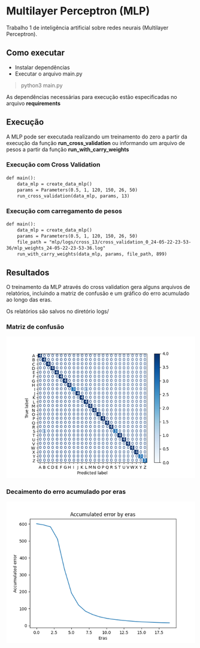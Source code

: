 # Multilayer Perceptron (MLP)

Trabalho 1 de inteligência artificial sobre redes neurais (Multilayer Perceptron).

## Como executar

* Instalar dependências
* Executar o arquivo main.py

> python3 main.py

As dependências necessárias para execução estão especificadas no arquivo **requirements**

## Execução

A MLP pode ser executada realizando um treinamento do zero a partir da execução da função **run_cross_validation** ou informando um arquivo de pesos a partir da função **run_with_carry_weights**

### Execução com Cross Validation

    def main():
        data_mlp = create_data_mlp()
        params = Parameters(0.5, 1, 120, 150, 26, 50)
        run_cross_validation(data_mlp, params, 13)


### Execução com carregamento de pesos

    def main():
        data_mlp = create_data_mlp()
        params = Parameters(0.5, 1, 120, 150, 26, 50)
        file_path = "mlp/logs/cross_13/cross_validation_0_24-05-22-23-53-36/mlp_weights_24-05-22-23-53-36.log"
        run_with_carry_weights(data_mlp, params, file_path, 899)

## Resultados

O treinamento da MLP através do cross validation gera alguns arquivos de relatórios, incluindo a matriz de confusão e um gráfico do erro acumulado ao longo das eras.

Os relatórios são salvos no diretório logs/

### Matriz de confusão
![Matriz de confusão](mlp/logs/cross_13/cross_validation_0_24-05-22-23-53-36/confusion_matrix_24-05-22-23-53-36.png)

### Decaimento do erro acumulado por eras
![Decaimento do erro acumulado](mlp/logs/cross_13/cross_validation_0_24-05-22-23-53-36/graph_24-05-22-23-53-36.png)

